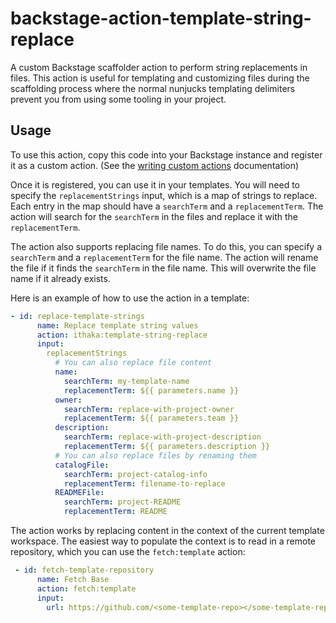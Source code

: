 # backstage-action-template-string-replace

A custom Backstage scaffolder action to perform string replacements in files.
This action is useful for templating and customizing files during the scaffolding process where the normal nunjucks templating delimiters prevent you from using some tooling in your project.

## Usage

To use this action, copy this code into your Backstage instance and register it as a custom action. (See the [writing custom actions](https://backstage.io/docs/features/software-templates/writing-custom-actions/) documentation)

Once it is registered, you can use it in your templates. You will need to specify the `replacementStrings` input, which is a map of strings to replace. Each entry in the map should have a `searchTerm` and a `replacementTerm`. The action will search for the `searchTerm` in the files and replace it with the `replacementTerm`.

The action also supports replacing file names. To do this, you can specify a `searchTerm` and a `replacementTerm` for the file name. The action will rename the file if it finds the `searchTerm` in the file name. This will overwrite the file name if it already exists.

Here is an example of how to use the action in a template:

```yaml
- id: replace-template-strings
      name: Replace template string values
      action: ithaka:template-string-replace
      input:
        replacementStrings
          # You can also replace file content
          name:
            searchTerm: my-template-name
            replacementTerm: ${{ parameters.name }}
          owner:
            searchTerm: replace-with-project-owner
            replacementTerm: ${{ parameters.team }}
          description:
            searchTerm: replace-with-project-description
            replacementTerm: ${{ parameters.description }}
          # You can also replace files by renaming them
          catalogFile:
            searchTerm: project-catalog-info
            replacementTerm: filename-to-replace
          READMEFile:
            searchTerm: project-README
            replacementTerm: README
```

The action works by replacing content in the context of the current template workspace. The easiest way to populate the context is to read in a remote repository, which you can use the `fetch:template` action:

```yaml
 - id: fetch-template-repository
      name: Fetch Base
      action: fetch:template
      input:
        url: https://github.com/<some-template-repo></some-template-repo>/tree/main
```
